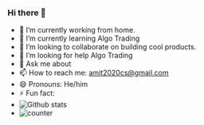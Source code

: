 ### Hi there 👋

- 🔭 I’m currently working from home.
- 🌱 I’m currently learning Algo Trading
- 👯 I’m looking to collaborate on building cool products.
- 🤔 I’m looking for help Algo Trading
- 💬 Ask me about 
- 📫 How to reach me: amit2020cs@gmail.com
- 😄 Pronouns: He/him
- ⚡ Fun fact: 
- ![Github stats](https://github-readme-stats.vercel.app/api?username=amit2020cs)
- ![counter](https://enzvtx90hoemtlx.m.pipedream.net.m.pipedream.net)
